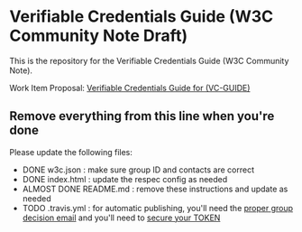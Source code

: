 
# Verifiable Credentials Guide (W3C Community Note Draft)

This is the repository for the Verifiable Credentials Guide (W3C Community Note).

Work Item Proposal: [Verifiable Credentials Guide for (VC-GUIDE)](https://github.com/w3c-ccg/community/issues/206)

## Remove everything from this line when you're done

Please update the following files:

* DONE w3c.json : make sure group ID and contacts are correct
* DONE index.html : update the respec config as needed
* ALMOST DONE README.md : remove these instructions and update as needed
* TODO .travis.yml : for automatic publishing, you'll need the [proper group decision email](https://github.com/w3c/echidna/wiki/How-to-use-Echidna-with-ReSpec-and-GitHub#working-group-approval) and you'll need to [secure your TOKEN](https://github.com/w3c/echidna/wiki/How-to-use-Echidna-with-ReSpec-and-GitHub#working-group-approval)
